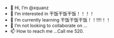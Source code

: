 - 👋 Hi, I’m @xquanz
- 👀 I’m interested in 干饭干饭干饭！！！！
- 🌱 I’m currently learning 干饭干饭干饭！！!!!!！！
- 💞️ I’m not looking to collaborate on ...
- 📫 How to reach me ...Call me 520.

<!---
xquanz/xquanz is a ✨ special ✨ repository because its `README.md` (this file) appears on your GitHub profile.
You can click the Preview link to take a look at your changes.
--->
